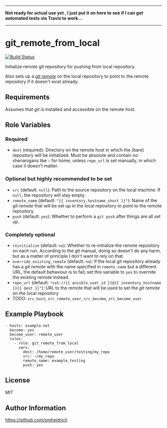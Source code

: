 -----

**Not ready for actual use yet , I just put it on here to see if I can get
automated tests via Travis to work...**

-----

git_remote_from_local
=====================

[![Build Status](https://travis-ci.org/smheidrich/git_remote_from_local.svg?branch=master)](https://travis-ci.org/smheidrich/git_remote_from_local)

Initialize remote git repository for pushing from local repository.

Also sets up a [*git remote*][git-remote] on the local repository to point to
the remote repository if it doesn't exist already.

[git-remote]: https://git-scm.com/book/en/v2/Git-Basics-Working-with-Remotes

Requirements
------------

Assumes that *git* is installed and accessible on the remote host.

Role Variables
--------------

### Required

- ``dest`` (required): Directory on the remote host in which the (bare)
  repository will be initialized. Must be absolute and contain no shenanigans
  like ``~`` for home, unless ``repo_url`` is set manually, in which case it
  doesn't matter.

### Optional but highly recommended to be set

- ``src`` (default: ``null``): Path to the source repository on the local
  machine. If ``null``, the repository will stay empty.
- ``remote_name`` (default: ``"{{ inventory_hostname_short }}"``): Name
  of the *git remote* that will be set up in the local repository to point to
  the remote repository.
- ``push`` (default: ``yes``): Whether to perform a ``git push`` after things
  are all set up.

### Completely optional

- ``reinitialize`` (default: ``no``): Whether to re-initialize the remote
  repository on each run. According to the git manual, doing so doesn't do any
  harm, but as a matter of principle I don't want to rely on that.
- ``override_existing_remote`` (default: ``no``): If the local git repository
  already has a *git remote* with the name specified in ``remote_name`` but a
  different URL, the default behaviour is to fail; set this variable to ``yes``
  to override the existing remote instead.
- ``repo_url`` (default: ``"ssh://{{ ansible_user_id }}@{{ inventory_hostname
  }}{{ dest }}"``): URL to the remote that will be used to set the *git
  remote* on the local repository
- TODO: ``src_host``, ``src_remote_user``, ``src_become``, ``src_become_user``


Example Playbook
----------------

    - hosts: example.net
      become: yes
      become_user: remote_user
      roles:
        - role: git_remote_from_local
          vars:
            dest: /home/remote_user/testing/my_repo
            src: ~/my_repo
            remote_name: example_testing
            push: yes


License
-------

MIT


Author Information
------------------

https://github.com/smheidrich

